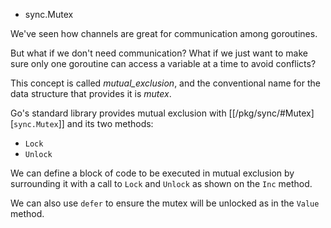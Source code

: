 * sync.Mutex

We've seen how channels are great for communication among goroutines.

But what if we don't need communication? What if we just want to make sure only
one goroutine can access a variable at a time to avoid conflicts?

This concept is called _mutual_exclusion_, and the conventional name for the data structure that provides it is _mutex_.

Go's standard library provides mutual exclusion with
[[/pkg/sync/#Mutex][`sync.Mutex`]] and its two methods:

- `Lock`
- `Unlock`

We can define a block of code to be executed in mutual exclusion by surrounding it
with a call to `Lock` and `Unlock` as shown on the `Inc` method.

We can also use `defer` to ensure the mutex will be unlocked as in the `Value` method.

